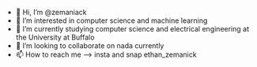 - 👋 Hi, I’m @zemaniack
- 👀 I’m interested in computer science and machine learning
- 🌱 I’m currently studying computer science and electrical engineering at the University at Buffalo
- 💞️ I’m looking to collaborate on nada currently
- 📫 How to reach me --> insta and snap ethan_zemanick

<!---
zemaniack/zemaniack is a ✨ special ✨ repository because its `README.md` (this file) appears on your GitHub profile.
You can click the Preview link to take a look at your changes.
--->
